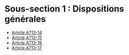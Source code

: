 # Sous-section 1  :   Dispositions générales

- [Article A713-14](article-a713-14.md)
- [Article A713-15](article-a713-15.md)
- [Article A713-16](article-a713-16.md)
- [Article A713-17](article-a713-17.md)
